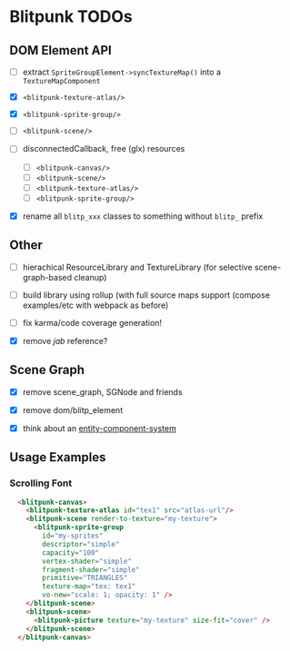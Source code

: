 Blitpunk TODOs
==============

DOM Element API
---------------

- [ ] extract `SpriteGroupElement->syncTextureMap()` into a `TextureMapComponent`
- [x] `<blitpunk-texture-atlas/>`
- [x] `<blitpunk-sprite-group/>`
- [ ] `<blitpunk-scene/>`
- [ ] disconnectedCallback, free (glx) resources
  - [ ] `<blitpunk-canvas/>`
  - [ ] `<blitpunk-scene/>`
  - [ ] `<blitpunk-texture-atlas/>`
  - [ ] `<blitpunk-sprite-group/>`
- [x] rename all `blitp_xxx` classes to something without `blitp_` prefix


Other
-----

- [ ] hierachical ResourceLibrary and TextureLibrary (for selective scene-graph-based cleanup)
- [ ] build library using rollup (with full source maps support (compose examples/etc with webpack as before)
- [ ] fix karma/code coverage generation!
- [x] remove *jab* reference?


Scene Graph
-----------

- [x] remove scene_graph, SGNode and friends
- [x] remove dom/blitp_element
- [x] think about an [entity-component-system](https://aframe.io/docs/0.6.0/introduction/entity-component-system.html)


Usage Examples
--------------

### Scrolling Font

```html
  <blitpunk-canvas>
    <blitpunk-texture-atlas id="tex1" src="atlas-url"/>
    <blitpunk-scene render-to-texture="my-texture">
      <blitpunk-sprite-group
        id="my-sprites"
        descriptor="simple"
        capacity="100"
        vertex-shader="simple"
        fragment-shader="simple"
        primitive="TRIANGLES"
        texture-map="tex: tex1"
        vo-new="scale: 1; opacity: 1" />
    </blitpunk-scene>
    <blitpunk-scene>
      <blitpunk-picture texture="my-texture" size-fit="cover" />
    </blitpunk-scene>
  </blitpunk-canvas>
```


